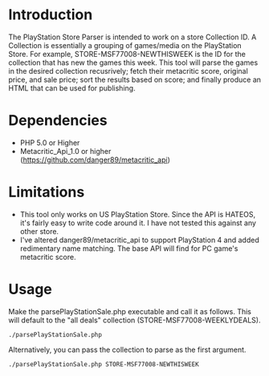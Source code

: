 # Introduction
The PlayStation Store Parser is intended to work on a store Collection ID. A Collection is essentially a grouping of games/media on the PlayStation Store. For example, STORE-MSF77008-NEWTHISWEEK is the ID for the collection that has new the games this week. This tool will parse the games in the desired collection recusrively; fetch their metacritic score, original price, and sale price; sort the results based on score; and finally produce an HTML that can be used for publishing.

# Dependencies
- PHP 5.0 or Higher
- Metacritic_Api_1.0 or higher (https://github.com/danger89/metacritic_api)

# Limitations
- This tool only works on US PlayStation Store. Since the API is HATEOS, it's fairly easy to write code around it. I have not tested this against any other store.
- I've altered danger89/metacritic_api to support PlayStation 4 and added redimentary name matching. The base API will find for PC game's metacritic score.

# Usage
Make the parsePlayStationSale.php executable and call it as follows. This will default to the "all deals" collection (STORE-MSF77008-WEEKLYDEALS).

`./parsePlayStationSale.php`

Alternatively, you can pass the collection to parse as the first argument.

`./parsePlayStationSale.php STORE-MSF77008-NEWTHISWEEK`
